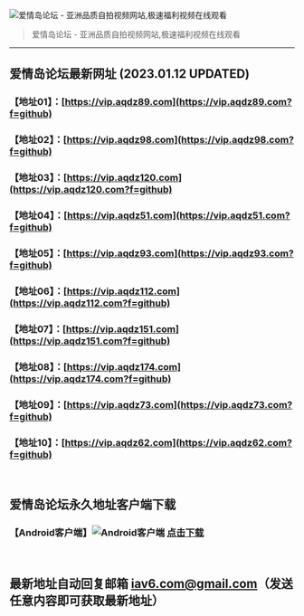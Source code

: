 ![爱情岛论坛 - 亚洲品质自拍视频网站,极速福利视频在线观看](http://ww1.sinaimg.cn/large/007drMcOgy1g5i6x3ua0xj30eg0393yo.jpg)
> 爱情岛论坛 - 亚洲品质自拍视频网站,极速福利视频在线观看

---

## 爱情岛论坛最新网址 (2023.01.12 UPDATED)
### 【地址01】：[https://vip.aqdz89.com](https://vip.aqdz89.com?f=github)
### 【地址02】：[https://vip.aqdz98.com](https://vip.aqdz98.com?f=github)
### 【地址03】：[https://vip.aqdz120.com](https://vip.aqdz120.com?f=github)
### 【地址04】：[https://vip.aqdz51.com](https://vip.aqdz51.com?f=github)
### 【地址05】：[https://vip.aqdz93.com](https://vip.aqdz93.com?f=github)
### 【地址06】：[https://vip.aqdz112.com](https://vip.aqdz112.com?f=github)
### 【地址07】：[https://vip.aqdz151.com](https://vip.aqdz151.com?f=github)
### 【地址08】：[https://vip.aqdz174.com](https://vip.aqdz174.com?f=github)
### 【地址09】：[https://vip.aqdz73.com](https://vip.aqdz73.com?f=github)
### 【地址10】：[https://vip.aqdz62.com](https://vip.aqdz62.com?f=github)
<br>

## 爱情岛论坛永久地址客户端下载
### 【Android客户端】![Android客户端](https://ww1.sinaimg.cn/large/007drMcOgy1fzljgv278jj300f00ia9t.jpg) [点击下载](https://app.aqdlt.app/v1/aqdlt_android_0828.apk)

<br>

## 最新地址自动回复邮箱 [iav6.com@gmail.com](mailto:iav6.com@gmail.com)（发送任意内容即可获取最新地址）
